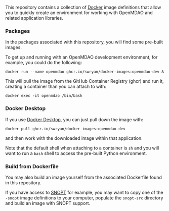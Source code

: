 This repository contains a collection of [Docker](https://www.docker.com/) image definitions that allow you to quickly create an environment for working with OpenMDAO and related application libraries.

### Packages
  
In the packages associated with this repository, you will find some pre-built images.

To get up and running with an OpenMDAO development environment, for example, you could do the following:
```
docker run --name openmdao ghcr.io/swryan/docker-images:openmdao-dev &
```
This will pull the image from the GitHub Container Registry (ghcr) and run it, creating a container than you can attach to with:
```
docker exec -it openmdao /bin/bash
```

### Docker Desktop

If you use [Docker Desktop](https://docs.docker.com/desktop/), you can just pull down the image with:
```
docker pull ghcr.io/swryan/docker-images:openmdao-dev
```
and then work with the downloaded image within that application. 

Note that the default shell when attaching to a container is `sh` and you will want to run a `bash` shell to access the pre-built Python environment.

### Build from Dockerfile

You may also build an image yourself from the associated Dockerfile found in this repository.  

If you have access to [SNOPT](https://ccom.ucsd.edu/~optimizers/solvers/snopt/) for example, 
you may want to copy one of the `-snopt` image definitions to your computer, populate the `snopt-src` directory and build an image with SNOPT support.
